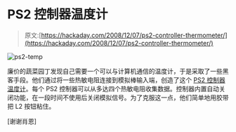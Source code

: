 # PS2 控制器温度计

> 原文:[https://hackaday.com/2008/12/07/ps2-controller-thermometer/](https://hackaday.com/2008/12/07/ps2-controller-thermometer/)

![ps2-temp](../Images/cce8c0db6c8addbcca612ea31e74d9a8.png "ps2-temp")

廉价的蔬菜园丁发现自己需要一个可以与计算机通信的温度计，于是采取了一些黑客手段。他们通过将一些热敏电阻连接到模拟棒输入端，创造了这个 [PS2 控制器温度计](http://www.cheapvegetablegardener.com/2008/12/create-cheap-pc-thermometer-with.html)。每个 PS2 控制器可以从多达四个热敏电阻收集数据。控制器内置自动关闭功能，在一段时间不使用后关闭模拟信号。为了克服这一点，他们简单地用胶带把 L2 按钮粘住。

[谢谢肖恩]